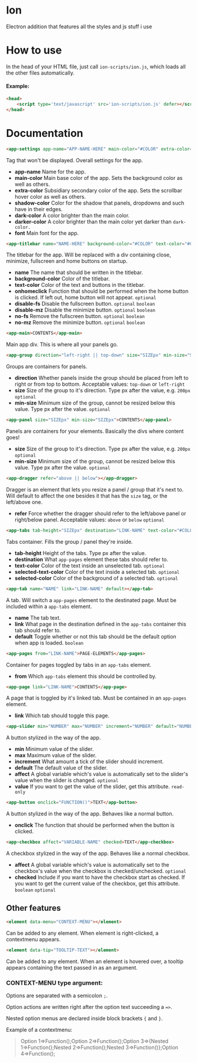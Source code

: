 # Ion
Electron addition that features all the styles and js stuff i use

# How to use
In the head of your HTML file, just call `ion-scripts/ion.js`, which loads all the other files automatically.

#### Example:
```html
<head>
	<script type='text/javascript' src='ion-scripts/ion.js' defer></script>
</head>
```

# Documentation
```html
<app-settings app-name="APP-NAME-HERE" main-color="#COLOR" extra-color="#COLOR" shadow-color="rgba(COLOR)" dark-color="#COLOR" darker-color="#COLOR"></app-settings>
```
Tag that won't be displayed. Overall settings for the app.

+ **app-name** Name for the app.
+ **main-color** Main base color of the app. Sets the background color as well as others.
+ **extra-color** Subsidiary secondary color of the app. Sets the scrollbar hover color as well as others.
+ **shadow-color** Color for the shadow that panels, dropdowns and such have in their edges.
+ **dark-color** A color brighter than the main color.
+ **darker-color** A color brighter than the main color yet darker than `dark-color.`
+ **font** Main font for the app.

```html
<app-titlebar name="NAME-HERE" background-color="#COLOR" text-color="#COLOR" onhomeclick="FUNCTION()" disable-fs disable-mz no-fs no-mz></app-titlebar>
```

The titlebar for the app. Will be replaced with a div containing close, minimize, fullscreen and home buttons on startup.

+ **name** The name that should be written in the titlebar.
+ **background-color** Color of the titlebar.
+ **text-color** Color of the text and buttons in the titlebar.
+ **onhomeclick** Function that should be performed when the home button is clicked. If left out, home button will not appear. `optional`
+ **disable-fs** Disable the fullscreen button. `optional` `boolean`
+ **disable-mz** Disable the minimize button. `optional` `boolean`
+ **no-fs** Remove the fullscreen button. `optional` `boolean`
+ **no-mz** Remove the minimize button. `optional` `boolean`

```html
<app-main>CONTENTS</app-main>
```

Main app div. This is where all your panels go.

```html
<app-group direction="left-right || top-down" size="SIZEpx" min-size="SIZEpx">CONTENTS</app-group>
```

Groups are containers for panels.

+ **direction** Whether panels inside the group should be placed from left to right or from top to bottom. Acceptable values: `top-down` or `left-right`
+ **size** Size of the group to it's direction. Type px after the value, e.g. `200px` `optional`
+ **min-size** Minimum size of the group, cannot be resized below this value. Type px after the value. `optional`

```html
<app-panel size="SIZEpx" min-size="SIZEpx">CONTENTS</app-panel>
```

Panels are containers for your elements. Basically the divs where content goes!

+ **size** Size of the group to it's direction. Type px after the value, e.g. `200px` `optional`
+ **min-size** Minimum size of the group, cannot be resized below this value. Type px after the value. `optional`

```html
<app-dragger refer="above || below"></app-dragger>
```

Dragger is an element that lets you resize a panel / group that it's next to. Will default to affect the one besides it that has the `size` tag, or the left/above one.

+ **refer** Force whether the dragger should refer to the left/above panel or right/below panel. Acceptable values: `above` or `below` `optional`

```html
<app-tabs tab-height="SIZEpx" destination="LINK-NAME" text-color="#COLOR" selected-text-color="#COLOR" selected-color="#COLOR">TAB-ELEMENTS</app-tabs>
```

Tabs container. Fills the group / panel they're inside. 
+ **tab-height** Height of the tabs. Type px after the value.
+ **destination** What `app-pages` element these tabs should refer to.
+ **text-color** Color of the text inside an unselected tab. `optional`
+ **selected-text-color** Color of the text inside a selected tab. `optional`
+ **selected-color** Color of the background of a selected tab. `optional`


```html
<app-tab name="NAME" link="LINK-NAME" default></app-tab>
```

A tab. Will switch a `app-pages` element to the destinated page. Must be included within a `app-tabs` element.
+ **name** The tab text.
+ **link** What page in the destination defined in the `app-tabs` container this tab should refer to.
+ **default** Toggle whether or not this tab should be the default option when app is loaded. `boolean`

```html
<app-pages from="LINK-NAME">PAGE-ELEMENTS</app-pages>
```

Container for pages toggled by tabs in an `app-tabs` element.
+ **from** Which `app-tabs` element this should be controlled by.

```html
<app-page link="LINK-NAME">CONTENTS</app-page>
```

A page that is toggled by it's linked tab. Must be contained in an `app-pages` element.
+ **link** Which tab should toggle this page.

```html
<app-slider min="NUMBER" max="NUMBER" increment="NUMBER" default="NUMBER" affect="VARIABLE-NAME"></app-slider>
```

A button stylized in the way of the app.
+ **min** Minimum value of the slider.
+ **max** Maximum value of the slider.
+ **increment** What amount a tick of the slider should increment.
+ **default** The default value of the slider.
+ **affect** A global variable which's value is automatically set to the slider's value when the slider is changed. `optional`
+ **value** If you want to get the value of the slider, get this attribute. `read-only`

```html
<app-button onclick="FUNCTION()">TEXT</app-button>
```

A button stylized in the way of the app. Behaves like a normal button.
+ **onclick** The function that should be performed when the button is clicked.

```html
<app-checkbox affect="VARIABLE-NAME" checked>TEXT</app-checkbox>
```

A checkbox stylized in the way of the app. Behaves like a normal checkbox.
+ **affect** A global variable which's value is automatically set to the checkbox's value when the checkbox is checked/unchecked. `optional`
+ **checked** Include if you want to have the checkbox start as checked. If you want to get the current value of the checkbox, get this attribute. `boolean` `optional`

## Other features
```html
<element data-menu="CONTEXT-MENU"></element>
```
Can be added to any element. When element is right-clicked, a contextmenu appears.

```html
<element data-tip="TOOLTIP-TEXT"></element>
```
Can be added to any element. When an element is hovered over, a tooltip appears containing the text passed in as an argument.


### CONTEXT-MENU type argument:

Options are separated with a semicolon `;`.

Option actions are written right after the option text succeeding a `=>`.

Nested option menus are declared inside block brackets `{` and `}`.

Example of a contextmenu:

> Option 1=>Function();Option 2=>Function();Option 3=>{Nested 1=>Function();Nested 2=>Function();Nested 3=>Function()};Option 4=>Function();
